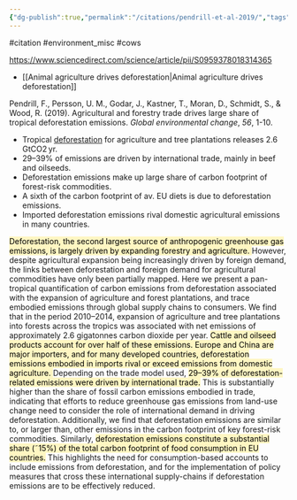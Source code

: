 ```yaml
---
{"dg-publish":true,"permalink":"/citations/pendrill-et-al-2019/","tags":["#citation","#environment_misc","#cows"],"created":"2025-10-23T17:42:44.468+01:00","updated":"2025-10-23T18:06:08.779+01:00"}
---
```


#citation #environment_misc #cows 

https://www.sciencedirect.com/science/article/pii/S0959378018314365

- [[Animal agriculture drives deforestation\|Animal agriculture drives deforestation]] 

Pendrill, F., Persson, U. M., Godar, J., Kastner, T., Moran, D., Schmidt, S., & Wood, R. (2019). Agricultural and forestry trade drives large share of tropical deforestation emissions. _Global environmental change_, _56_, 1-10.

- Tropical [deforestation](https://www.sciencedirect.com/topics/earth-and-planetary-sciences/deforestation "Learn more about deforestation from ScienceDirect's AI-generated Topic Pages") for agriculture and tree plantations releases 2.6 GtCO2 yr.
- 29–39% of emissions are driven by international trade, mainly in beef and oilseeds.
- Deforestation emissions make up large share of carbon footprint of forest-risk commodities.
- A sixth of the carbon footprint of av. EU diets is due to deforestation emissions.
- Imported deforestation emissions rival domestic agricultural emissions in many countries.

<mark style="background: #FFF3A3A6;">Deforestation, the second largest source of anthropogenic greenhouse gas emissions, is largely driven by expanding forestry and agriculture. </mark>However, despite agricultural expansion being increasingly driven by foreign demand, the links between deforestation and foreign demand for agricultural commodities have only been partially mapped. Here we present a pan-tropical quantification of carbon emissions from deforestation associated with the expansion of agriculture and forest plantations, and trace embodied emissions through global supply chains to consumers. We find that in the period 2010–2014, expansion of agriculture and tree plantations into forests across the tropics was associated with net emissions of approximately 2.6 gigatonnes carbon dioxide per year. <mark style="background: #FFF3A3A6;">Cattle and oilseed products account for over half of these emissions. Europe and China are major importers, and for many developed countries, deforestation emissions embodied in imports rival or exceed emissions from domestic agriculture. </mark>Depending on the trade model used, <mark style="background: #FFF3A3A6;">29–39% of deforestation-related emissions were driven by international trade.</mark> This is substantially higher than the share of fossil carbon emissions embodied in trade, indicating that efforts to reduce greenhouse gas emissions from land-use change need to consider the role of international demand in driving deforestation. Additionally, we find that deforestation emissions are similar to, or larger than, other emissions in the carbon footprint of key forest-risk commodities. Similarly, <mark style="background: #FFF3A3A6;">deforestation emissions constitute a substantial share (˜15%) of the total carbon footprint of food consumption in EU countries.</mark> This highlights the need for consumption-based accounts to include emissions from deforestation, and for the implementation of policy measures that cross these international supply-chains if deforestation emissions are to be effectively reduced.


